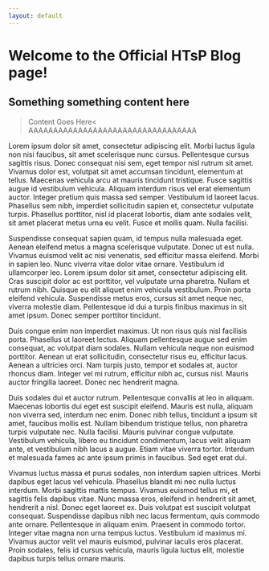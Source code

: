 ```yaml
---
layout: default
---
```


# Welcome to the Official HTsP Blog page!
<!--Authors: Milkdrop, Milkdrop-->

## Something something content here

>Content Goes Here<
AAAAAAAAAAAAAAAAAAAAAAAAAAAAAAAAAA

 Lorem ipsum dolor sit amet, consectetur adipiscing elit. Morbi luctus ligula non nisi faucibus, sit amet scelerisque nunc cursus. Pellentesque cursus sagittis risus. Donec consequat nisi sem, eget tempor nisl rutrum sit amet. Vivamus dolor est, volutpat sit amet accumsan tincidunt, elementum at tellus. Maecenas vehicula arcu at mauris tincidunt tristique. Fusce sagittis augue id vestibulum vehicula. Aliquam interdum risus vel erat elementum auctor. Integer pretium quis massa sed semper. Vestibulum id laoreet lacus. Phasellus sem nibh, imperdiet sollicitudin sapien et, consectetur vulputate turpis. Phasellus porttitor, nisl id placerat lobortis, diam ante sodales velit, sit amet placerat metus urna eu velit. Fusce et mollis quam. Nulla facilisi.

Suspendisse consequat sapien quam, id tempus nulla malesuada eget. Aenean eleifend metus a magna scelerisque vulputate. Donec ut est nulla. Vivamus euismod velit ac nisi venenatis, sed efficitur massa eleifend. Morbi in sapien leo. Nunc viverra vitae dolor vitae ornare. Vestibulum id ullamcorper leo. Lorem ipsum dolor sit amet, consectetur adipiscing elit. Cras suscipit dolor ac est porttitor, vel vulputate urna pharetra. Nullam et rutrum nibh. Quisque eu elit aliquet enim vehicula vestibulum. Proin porta eleifend vehicula. Suspendisse metus eros, cursus sit amet neque nec, viverra molestie diam. Pellentesque id dui a turpis finibus maximus in sit amet ipsum. Donec semper porttitor tincidunt.

Duis congue enim non imperdiet maximus. Ut non risus quis nisl facilisis porta. Phasellus ut laoreet lectus. Aliquam pellentesque augue sed enim consequat, ac volutpat diam sodales. Nullam vehicula neque non euismod porttitor. Aenean ut erat sollicitudin, consectetur risus eu, efficitur lacus. Aenean a ultricies orci. Nam turpis justo, tempor et sodales at, auctor rhoncus diam. Integer vel mi rutrum, efficitur nibh ac, cursus nisl. Mauris auctor fringilla laoreet. Donec nec hendrerit magna.

Duis sodales dui et auctor rutrum. Pellentesque convallis at leo in aliquam. Maecenas lobortis dui eget est suscipit eleifend. Mauris est nulla, aliquam non viverra sed, interdum nec enim. Donec nibh tellus, tincidunt a ipsum sit amet, faucibus mollis est. Nullam bibendum tristique tellus, non pharetra turpis vulputate nec. Nulla facilisi. Mauris pulvinar congue vulputate. Vestibulum vehicula, libero eu tincidunt condimentum, lacus velit aliquam ante, et vestibulum nibh lacus a augue. Etiam vitae viverra tortor. Interdum et malesuada fames ac ante ipsum primis in faucibus. Sed eget erat dui.

Vivamus luctus massa et purus sodales, non interdum sapien ultrices. Morbi dapibus eget lacus vel vehicula. Phasellus blandit mi nec nulla luctus interdum. Morbi sagittis mattis tempus. Vivamus euismod tellus mi, et sagittis felis dapibus vitae. Nunc massa eros, eleifend in hendrerit sit amet, hendrerit a nisl. Donec eget laoreet ex. Duis volutpat est suscipit volutpat consequat. Suspendisse dapibus nibh nec lacus fermentum, quis commodo ante ornare. Pellentesque in aliquam enim. Praesent in commodo tortor. Integer vitae magna non urna tempus luctus. Vestibulum id maximus mi. Vivamus auctor velit vel mauris euismod, pulvinar iaculis eros placerat. Proin sodales, felis id cursus vehicula, mauris ligula luctus elit, molestie dapibus turpis tellus ornare mauris. 

